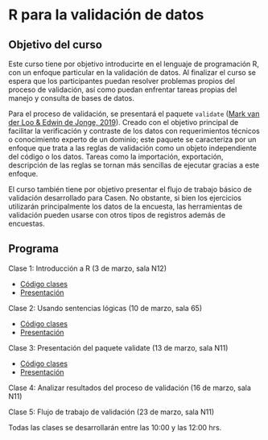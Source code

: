 #  R para la validación de datos

## Objetivo del curso

Este curso tiene por objetivo introducirte en el lenguaje de programación R, con un enfoque particular en la validación de datos. Al finalizar el curso se espera que los participantes puedan resolver problemas propios del proceso de validación, así como puedan enfrentar tareas propias del manejo y consulta de bases de datos.

Para el proceso de validación, se presentará el paquete `validate` ([Mark van der Loo & Edwin de Jonge, 2019](https://cran.r-project.org/web/packages/validate/vignettes/introduction.html)). Creado con el objetivo principal de facilitar la verificación y contraste de los datos con requerimientos técnicos o conocimiento experto de un dominio; este paquete se caracteriza por un enfoque que trata a las reglas de validación como un objeto independiente del código o los datos. Tareas como la importación, exportación, descripción de las reglas se tornan más sencillas de ejecutar gracias a este enfoque.

El curso también tiene por objetivo presentar el flujo de trabajo básico de validación desarrollado para Casen. No obstante, si bien los ejercicios utilizarán principalmente los datos de la encuesta, las herramientas de validación pueden usarse con otros tipos de registros además de encuestas.

## Programa

Clase 1: Introducción a R (3 de marzo, sala N12)

- [Código clases](https://www.dropbox.com/sh/lmh8dy6ircatnj5/AADs7Srdmy94b6KToCMai8D4a?dl=0&preview=codigo-en-vivo1.R)
- [Presentación](https://docs.google.com/presentation/d/1SG_JSgKvfkdnTheBg6MpGicCYCuhrr9r-aUN-Dk3UB8/edit?usp=sharing)

Clase 2: Usando sentencias lógicas (10 de marzo, sala 65)

- [Código clases](https://www.dropbox.com/s/ou0cwbdsuwydnnj/codigo-en-vivo2.R?dl=0)
- [Presentación](https://docs.google.com/presentation/d/10ApWeylIQowlFbDoUgEScFgdAGmh-50HqIBT8Yfi8rM/edit?usp=sharing)

Clase 3: Presentación del paquete validate (13 de marzo, sala N11)

- [Código clases](https://www.dropbox.com/s/tt7ojc3yn8kq9cw/codigo-en-vivo3.R?dl=0)
- [Presentación](https://docs.google.com/presentation/d/1FLZKA-ZvvCrMKm_-5FJ9XjOWzcF8ALp5Yxpd1j8hJHg/edit?usp=sharing)

Clase 4: Analizar resultados del proceso de validación (16 de marzo, sala N11)

Clase 5: Flujo de trabajo de validación (23 de marzo, sala N11)

Todas las clases se desarrollarán entre las 10:00 y las 12:00 hrs.